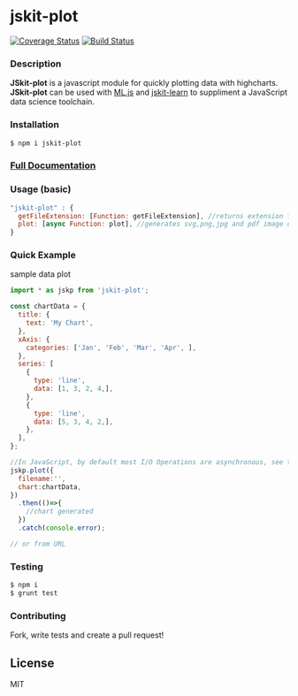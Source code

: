 # jskit-plot
[![Coverage Status](https://coveralls.io/repos/github/repetere/jskit-plot/badge.svg?branch=master)](https://coveralls.io/github/repetere/jskit-plot?branch=master) [![Build Status](https://travis-ci.org/repetere/jskit-plot.svg?branch=master)](https://travis-ci.org/repetere/jskit-plot)

### Description
**JSkit-plot** is a javascript module for quickly plotting data with highcharts. **JSkit-plot** can be used with [ML.js](https://github.com/mljs/ml) and [jskit-learn](https://github.com/repetere/jskit-learn) to suppliment a JavaScript data science toolchain.

### Installation
```sh
$ npm i jskit-plot
```

### [Full Documentation](https://github.com/repetere/jskit-plot/blob/master/docs/api.md)

### Usage (basic)

```javascript
"jskit-plot" : { 
  getFileExtension: [Function: getFileExtension], //returns extension from filepath
  plot: [async Function: plot], //generates svg,png,jpg and pdf image of chart
}
```

### Quick Example

sample data plot

```javascript
import * as jskp from 'jskit-plot';

const chartData = {
  title: {
    text: 'My Chart',
  },
  xAxis: {
    categories: ['Jan', 'Feb', 'Mar', 'Apr', ],
  },
  series: [
    {
      type: 'line',
      data: [1, 3, 2, 4,],
    },
    {
      type: 'line',
      data: [5, 3, 4, 2,],
    },
  ],
};

//In JavaScript, by default most I/O Operations are asynchronous, see the notes section for more
jskp.plot({
  filename:'',
  chart:chartData,
})
  .then(()=>{
    //chart generated
  })
  .catch(console.error);

// or from URL

```

### Testing
```sh
$ npm i
$ grunt test
```
### Contributing
Fork, write tests and create a pull request!

License
----

MIT